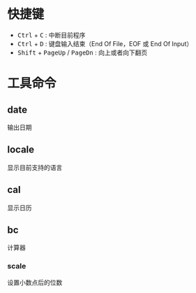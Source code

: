 # 快捷键

- <kbd>Ctrl</kbd> + <kbd>C</kbd> : 中断目前程序
- <kbd>Ctrl</kbd> + <kbd>D</kbd> : 键盘输入结束（End Of File，EOF 或 End Of Input）
- <kbd>Shift</kbd> + <kbd>PageUp</kbd> / <kbd>PageDn</kbd> : 向上或者向下翻页

# 工具命令

## date

输出日期

## locale

显示目前支持的语言

## cal

显示日历

## bc

计算器

### scale

设置小数点后的位数
